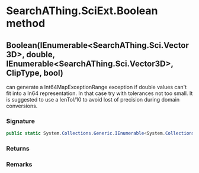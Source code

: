 # SearchAThing.SciExt.Boolean method
## Boolean(IEnumerable<SearchAThing.Sci.Vector3D>, double, IEnumerable<SearchAThing.Sci.Vector3D>, ClipType, bool)
can generate a Int64MapExceptionRange exception if double values can't fit into a In64 representation.
            In that case try with tolerances not too small.
            It is suggested to use a lenTol/10 to avoid lost of precision during domain conversions.

### Signature
```csharp
public static System.Collections.Generic.IEnumerable<System.Collections.Generic.IEnumerable<SearchAThing.Sci.Vector3D>> Boolean(IEnumerable<SearchAThing.Sci.Vector3D> polyA, double tol, IEnumerable<SearchAThing.Sci.Vector3D> polyB, ClipType type, bool selfCheckInt64MapTolerance = True)
```
### Returns

### Remarks

